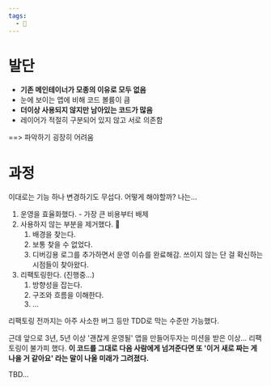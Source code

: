 ```yaml
---
tags:
  - 🌱
---
```

# 발단

- **기존 메인테이너가 모종의 이유로 모두 없음**
- 눈에 보이는 앱에 비해 코드 볼륨이 큼
- **더이상 사용되지 않지만 남아있는 코드가 많음**
- 레이어가 적절히 구분되어 있지 않고 서로 의존함

==> 파악하기 굉장히 어려움

# 과정

이대로는 기능 하나 변경하기도 무섭다. 어떻게 해야할까? 나는…

1. 운영을 효율화했다. - 가장 큰 비용부터 배제
2. 사용하지 않는 부분을 제거했다. 🔪
	1. 배경을 찾는다.
	2. 보통 찾을 수 없었다.
	3. 디버깅용 로그를 추가하면서 운영 이슈를 완료해감. 쓰이지 않는 단 걸 확신하는 시점들이 찾아왔다.
3. 리팩토링한다. (진행중…)
	1. 방향성을 잡는다.
	2. 구조와 흐름을 이해한다.
	3. …


리팩토링 전까지는 아주 사소한 버그 등만 TDD로 막는 수준만 가능했다. 

근데 앞으로 3년, 5년 이상 '괜찮게 운영될' 앱을 만들어두자는 미션을 받은 이상… 리팩토링이 불가피 했다. **이 코드를 그대로 다음 사람에게 넘겨준다면 또 '이거 새로 짜는 게 나을 거 같아요' 라는 말이 나올 미래가 그려졌다.** 

TBD…